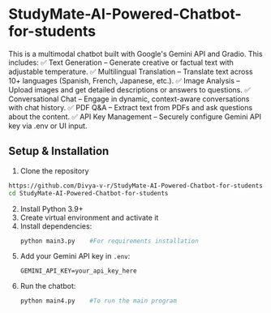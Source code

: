 # StudyMate-AI-Powered-Chatbot-for-students

This is a multimodal chatbot built with Google's Gemini API and Gradio.
This includes:
✅ Text Generation – Generate creative or factual text with adjustable temperature.
✅ Multilingual Translation – Translate text across 10+ languages (Spanish, French, Japanese, etc.).
✅ Image Analysis – Upload images and get detailed descriptions or answers to questions.
✅ Conversational Chat – Engage in dynamic, context-aware conversations with chat history.
✅ PDF Q&A – Extract text from PDFs and ask questions about the content.
✅ API Key Management – Securely configure Gemini API key via .env or UI input.


## Setup & Installation
1. Clone the repository
```bash
https://github.com/Divya-v-r/StudyMate-AI-Powered-Chatbot-for-students
cd StudyMate-AI-Powered-Chatbot-for-students
```
2. Install Python 3.9+
3. Create virtual environment and activate it
4. Install dependencies:
   ```bash
   python main3.py    #For requirements installation
   ```
5. Add your Gemini API key in `.env`:
   ```
   GEMINI_API_KEY=your_api_key_here
   ```
6. Run the chatbot:
   ```bash
   python main4.py    #To run the main program
   
   ```
